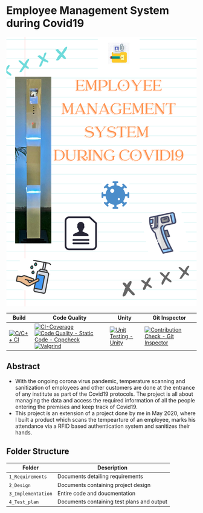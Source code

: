 # Employee Management System during Covid19

![Poster](https://github.com/somyagupta-2910/LTTS_MiniProject_256203/blob/main/1_Requirements/Project_Poster.png)

Build | Code Quality | Unity | Git Inspector
|---------|------------|-----------|----------------
[![C/C++ CI](https://github.com/somyagupta-2910/LTTS_MiniProject_256203/actions/workflows/c-build.yml/badge.svg)](https://github.com/somyagupta-2910/LTTS_MiniProject_256203/actions/workflows/c-build.yml) | [![CI-Coverage](https://github.com/somyagupta-2910/LTTS_MiniProject_256203/actions/workflows/gcov.yml/badge.svg)](https://github.com/somyagupta-2910/LTTS_MiniProject_256203/actions/workflows/gcov.yml) [![Code Quality - Static Code - Cppcheck](https://github.com/somyagupta-2910/LTTS_MiniProject_256203/actions/workflows/cppcheck.yml/badge.svg)](https://github.com/somyagupta-2910/LTTS_MiniProject_256203/actions/workflows/cppcheck.yml) [![Valgrind](https://github.com/somyagupta-2910/LTTS_MiniProject_256203/actions/workflows/valgrind.yml/badge.svg)](https://github.com/somyagupta-2910/LTTS_MiniProject_256203/actions/workflows/valgrind.yml)|[![Unit Testing - Unity](https://github.com/somyagupta-2910/LTTS_MiniProject_256203/actions/workflows/unity.yml/badge.svg)](https://github.com/somyagupta-2910/LTTS_MiniProject_256203/actions/workflows/unity.yml)| [![Contribution Check - Git Inspector](https://github.com/somyagupta-2910/LTTS_MiniProject_256203/actions/workflows/gitinspector.yml/badge.svg)](https://github.com/somyagupta-2910/LTTS_MiniProject_256203/actions/workflows/gitinspector.yml)

## Abstract
 * With the ongoing corona virus pandemic, temperature scanning and sanitization of employees and other customers are done at the entrance of any institute as part of the Covid19 protocols. The project is all about managing the data and access the required information of all the people entering the premises and keep track of Covid19.
 * This project is an extension of a project done by me in May 2020, where I built a product which scans the tempearture of an employee, marks his attendance via a RFID based authentication system and sanitizes their hands.

## Folder Structure
Folder             | Description
-------------------| -----------------------------------------
`1_Requirements`   | Documents detailing requirements 
`2_Design`         | Documents containing project design
`3_Implementation` | Entire code and doucmentation
`4_Test_plan`      | Documents containing test plans and output